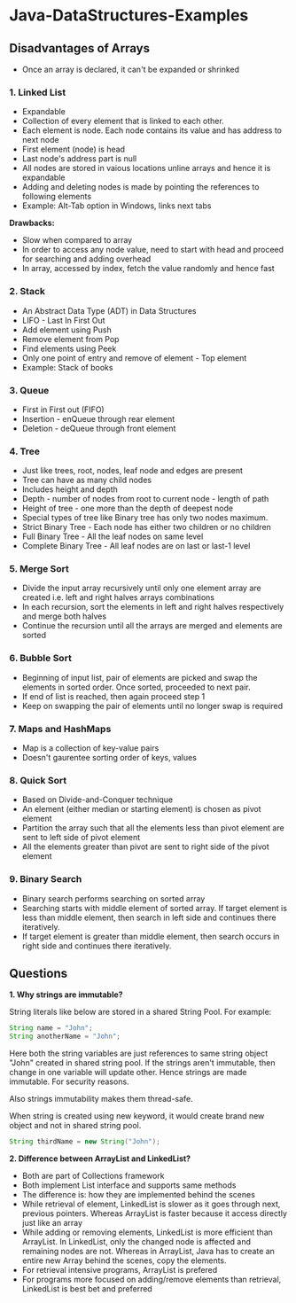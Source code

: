 # Java-DataStructures-Examples

## Disadvantages of Arrays
- Once an array is declared, it can't be expanded or shrinked

### 1. Linked List

- Expandable
- Collection of every element that is linked to each other.
- Each element is node. Each node contains its value and has address to next node
- First element (node) is head
- Last node's address part is null
- All nodes are stored in vaious locations unline arrays and hence it is expandable
- Adding and deleting nodes is made by pointing the references to following elements
- Example: Alt-Tab option in Windows, links next tabs

**Drawbacks:** 
- Slow when compared to array
- In order to access any node value, need to start with head and proceed for searching and adding overhead
- In array, accessed by index, fetch the value randomly and hence fast

### 2. Stack

- An Abstract Data Type (ADT) in Data Structures
- LIFO - Last In First Out
- Add element using Push
- Remove element from Pop
- Find elements using Peek
- Only one point of entry and remove of element - Top element
- Example: Stack of books

### 3. Queue

- First in First out (FIFO)
- Insertion - enQueue through rear element
- Deletion - deQueue through front element

### 4. Tree

- Just like trees, root, nodes, leaf node and edges are present
- Tree can have as many child nodes
- Includes height and depth
- Depth - number of nodes from root to current node - length of path
- Height of tree - one more than the depth of deepest node
- Special types of tree like Binary tree has only two nodes maximum.
- Strict Binary Tree - Each node has either two children or no children
- Full Binary Tree - All the leaf nodes on same level
- Complete Binary Tree - All leaf nodes are on last or last-1 level

### 5. Merge Sort

- Divide the input array recursively until only one element array are created i.e. left and right halves arrays combinations
- In each recursion, sort the elements in left and right halves respectively and merge both halves
- Continue the recursion until all the arrays are merged and elements are sorted

### 6. Bubble Sort

- Beginning of input list, pair of elements are picked and swap the elements in sorted order. Once sorted, proceeded to next pair. 
- If end of list is reached, then again proceed step 1
- Keep on swapping the pair of elements until no longer swap is required

### 7. Maps and HashMaps

- Map is a collection of key-value pairs
- Doesn't gaurentee sorting order of keys, values

### 8. Quick Sort

- Based on Divide-and-Conquer technique
- An element (either median or starting element) is chosen as pivot element
- Partition the array such that all the elements less than pivot element are sent to left side of pivot element
- All the elements greater than pivot are sent to right side of the pivot element

### 9. Binary Search

- Binary search performs searching on sorted array
- Searching starts with middle element of sorted array. If target element is less than middle element, then search in left side and continues there iteratively. 
- If target element is greater than middle element, then search occurs in right side and continues there iteratively.

## Questions

**1. Why strings are immutable?**

String literals like below are stored in a shared String Pool. For example:

```Java
String name = "John";
String anotherName = "John";
```

Here both the string variables are just references to same string object "John" created in shared string pool. If the strings aren't immutable, then change in one variable will update other. Hence strings are made immutable. For security reasons.

Also strings immutability makes them thread-safe.

When string is created using new keyword, it would create brand new object and not in shared string pool.

```Java
String thirdName = new String("John");
```

**2. Difference between ArrayList and LinkedList?**
- Both are part of Collections framework
- Both implement List interface and supports same methods
- The difference is: how they are implemented behind the scenes
- While retrieval of element, LinkedList is slower as it goes through next, previous pointers. Whereas ArrayList is faster because it access directly just like an array
- While adding or removing elements, LinkedList is more efficient than ArrayList. In LinkedList, only the changed node is affected and remaining nodes are not. Whereas in ArrayList, Java has to create an entire new Array behind the scenes, copy the elements. 
- For retrieval intensive programs, ArrayList is prefered
- For programs more focused on adding/remove elements than retrieval, LinkedList is best bet and preferred
